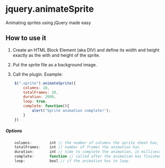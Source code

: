jquery.animateSprite
====================

Animating sprites using jQuery made easy

How to use it
-------------

1. Create an HTML Block Element (aka DIV) and define its width and height exactly as the with and height of the sprite. 

2. Put the sprite file as a background image. 

3. Call the plugin. Example:

```javascript 
	$(".sprite").animateSprite({
		columns: 10,
		totalFrames: 20,
		duration: 2000, 
		loop: true,
		complete: function(){
			alert("Sprite animation complete!");
		}
	})
```	

##### Options
```javascript
	columns: 		int // the number of columns the sprite sheet has, default 10
	totalFrames:	int // number of frames the animation has
	duration:		int // time to complete the animation, in milliseconds
	complete:		function // called after the animation has finished (not called if is loop)
	loop:			bool // if the animation has to loop
```